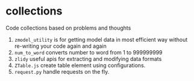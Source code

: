 # collections
Code collections based on problems and thoughts


1. `zmodel_utility` is for getting model data in most efficient way without re-writing your code again and again
2. `num_to_word` converts number to word from 1 to 999999999
3. `zlidy` useful apis for extracting and modifying data formats
4. `ZTable.js` create table element using configurations.
5. `request.py` handle requests on the fly.
